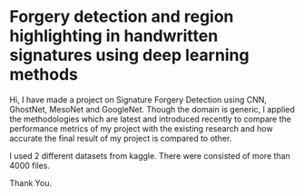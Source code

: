 # Forgery detection and region highlighting in handwritten signatures using deep learning methods
Hi, I have made a project on Signature Forgery Detection using CNN, GhostNet, MesoNet and GoogleNet. Though the domain is generic, I applied the methodologies which are latest and introduced recently to compare the performance metrics of my project with the existing research and how accurate the final result of my project is compared to other.  

I used 2 different datasets from kaggle. There were consisted of more than 4000 files.

Thank You.
